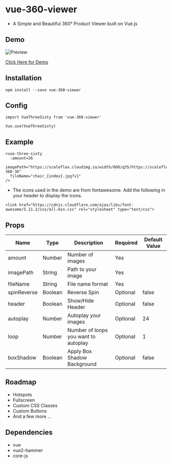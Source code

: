 # vue-360-viewer
- A Simple and Beautiful 360&deg; Product Viewer built on Vue.js

## Demo

![Preview](http://rajeevgade.github.io/images/portfolio/vue-360-viewer.gif)

[Click Here for Demo](http://rajeevgade.github.io/portfolio/vue-360-viewer)


## Installation
```
npm install --save vue-360-viewer
```

## Config

```
import VueThreeSixty from 'vue-360-viewer'

Vue.use(VueThreeSixty)

```

## Example
```
<vue-three-sixty 
  :amount=36
  imagePath="https://scaleflex.cloudimg.io/width/600/q35/https://scaleflex.ultrafast.io/https://scaleflex.airstore.io/demo/chair-360-36"
  fileName="chair_{index}.jpg?v1"
/>
```

- The icons used in the demo are from fontawesome. Add the following in your header to display the icons.
```
<link href="https://cdnjs.cloudflare.com/ajax/libs/font-awesome/5.11.2/css/all.min.css" rel="stylesheet" type="text/css">
```

## Props

| Name | Type | Description | Required | Default Value |
| --- | --- | --- | --- | --- |
| amount | Number | Number of images | Yes |
| imagePath | String | Path to your image | Yes |
| fileName | String | File name format | Yes |
| spinReverse | Boolean | Reverse Spin | Optional | false |
| header | Boolean | Show/Hide Header | Optional | false |
| autoplay | Number | Autoplay your images | Optional | 24 |
| loop | Number | Number of loops you want to autoplay | Optional | 1 |
| boxShadow | Boolean | Apply Box Shadow Background | Optional | false |


## Roadmap

- Hotspots
- Fullscreen
- Custom CSS Classes
- Custom Buttons
- And a few more ...

## Dependencies

- vue
- vue2-hammer
- core-js


